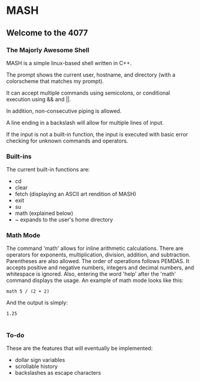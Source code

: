# MASH
## Welcome to the 4077
### The Majorly Awesome Shell

MASH is a simple linux-based shell written in C++.

The prompt shows the current user, hostname, and directory (with a colorscheme that matches my prompt).

It can accept multiple commands using semicolons, or conditional execution using && and ||.

In addition, non-consecutive piping is allowed.

A line ending in a backslash will allow for multiple lines of input.

If the input is not a built-in function, the input is executed with basic error checking for unknown commands and operators.

### Built-ins
The current built-in functions are:
* cd
* clear
* fetch (displaying an ASCII art rendition of MASH)
* exit
* su
* math (explained below)
* ~ expands to the user's home directory

### Math Mode
The command 'math' allows for inline arithmetic calculations. 
There are operators for exponents, multiplication, division, addition, and subtraction.
Parentheses are also allowed.
The order of operations follows PEMDAS.
It accepts positive and negative numbers, integers and decimal numbers, and whitespace is ignored.
Also, entering the word 'help' after the 'math' command displays the usage.
An example of math mode looks like this:

```
math 5 / (2 + 2)
``` 
And the output is simply:
```
1.25
```

# 

### To-do
These are the features that will eventually be implemented:
* dollar sign variables
* scrollable history
* backslashes as escape characters
